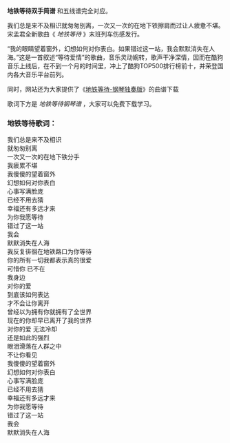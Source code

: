 

**地铁等待双手简谱** 和五线谱完全对应。

我们总是来不及相识就匆匆别离，一次又一次的在地下铁擦肩而过让人疲惫不堪。 宋孟君全新歌曲《 _地铁等待_ 》末班列车伤感发行。

“我的眼睛望着窗外，幻想如何对你表白。如果错过这一站，我会默默消失在人海。”这是一首叙述“等待爱情”的歌曲，音乐灵动婉转，歌声干净深情，因而在酷狗音乐上线后，在不到一个月的时间里，冲上了酷狗TOP500排行榜前十，并荣登国内各大音乐平台前列。

同时，网站还为大家提供了《[地铁等待-钢琴独奏版](Music-9802-地铁等待-钢琴独奏版.html "地铁等待-钢琴独奏版")》的曲谱下载

歌词下方是 _地铁等待钢琴谱_ ，大家可以免费下载学习。

### 地铁等待歌词：

我们总是来不及相识  
就匆匆别离  
一次又一次的在地下铁分手  
我疲累不堪  
我傻傻的望着窗外  
幻想如何对你表白  
心事写满脸庞  
已经不用去猜  
幸福还有多远才来  
为你我愿等待  
错过了这一站  
我会  
默默消失在人海  
我反复徘徊在地铁路口为你等待  
你的所有一切我都表示真的很爱  
可惜你 已不在  
我身边  
对你的爱  
到底该如何表达  
才不会让你离开  
曾经以为拥有你就拥有了全世界  
现在的你却早已离开了我的世界  
对你的爱 无法冷却  
还是如此的强烈  
眼泪滑落在人群之中  
不让你看见  
我傻傻的望着窗外  
幻想如何对你表白  
心事写满脸庞  
已经不用去猜  
幸福还有多远才来  
为你我愿等待  
错过了这一站  
我会  
默默消失在人海

